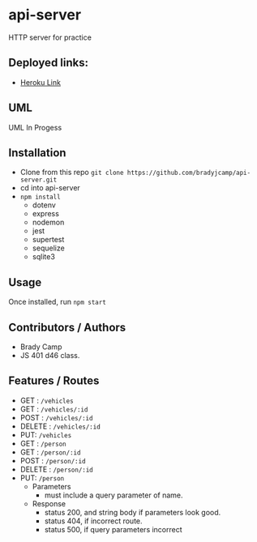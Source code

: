 # api-server

HTTP server for practice

## Deployed links:

- [Heroku Link](https://api-server-bc.herokuapp.com/vehicles)

## UML

UML In Progess

## Installation

- Clone from this repo `git clone https://github.com/bradyjcamp/api-server.git`
- cd into api-server
- `npm install`
  - dotenv
  - express
  - nodemon
  - jest
  - supertest
  - sequelize
  - sqlite3

## Usage

Once installed, run `npm start`

## Contributors / Authors

- Brady Camp
- JS 401 d46 class.

## Features / Routes

- GET : `/vehicles`
- GET : `/vehicles/:id`
- POST : `/vehicles/:id`
- DELETE : `/vehicles/:id`
- PUT: `/vehicles`
- GET : `/person`
- GET : `/person/:id`
- POST : `/person/:id`
- DELETE : `/person/:id`
- PUT: `/person`
  - Parameters
    - must include a query parameter of name.
  - Response
    - status 200, and string body if parameters look good.
    - status 404, if incorrect route.
    - status 500, if query parameters incorrect